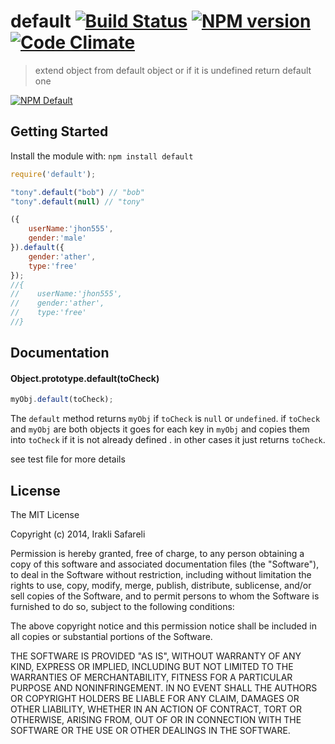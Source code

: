 # default [![Build Status][travis-image]][travis-url] [![NPM version][npm-image]][npm-url] [![Code Climate][climate-image]][climate-url]
> extend object from default object or if it is undefined return default one

[![NPM Default][nodei-image]][npm-url]

[npm-url]: https://npmjs.org/package/default
[npm-image]: https://badge.fury.io/js/default.png

[travis-url]: http://travis-ci.org/safareli/default
[travis-image]: http://img.shields.io/travis/safareli/default.svg

[climate-url]: https://codeclimate.com/github/safareli/default
[climate-image]: https://codeclimate.com/github/safareli/default.png

[nodei-image]: https://nodei.co/npm-dl/default.png?months=1




## Getting Started
Install the module with: `npm install default`

```javascript
require('default');

"tony".default("bob") // "bob"
"tony".default(null) // "tony"

({
    userName:'jhon555',
    gender:'male'
}).default({
    gender:'ather',
    type:'free'
});
//{
//    userName:'jhon555',
//    gender:'ather',
//    type:'free'
//}
```

## Documentation

#### Object.prototype.default(toCheck)

```javascript
myObj.default(toCheck);
```
The `default` method returns `myObj` if `toCheck` is `null` or `undefined`.
if `toCheck` and `myObj` are both objects it goes for each key in `myObj` and copies them into `toCheck` if it is not already defined .
in other cases it just returns `toCheck`.

see test file for more details


## License 

The MIT License

Copyright (c) 2014, Irakli Safareli

Permission is hereby granted, free of charge, to any person
obtaining a copy of this software and associated documentation
files (the "Software"), to deal in the Software without
restriction, including without limitation the rights to use,
copy, modify, merge, publish, distribute, sublicense, and/or sell
copies of the Software, and to permit persons to whom the
Software is furnished to do so, subject to the following
conditions:

The above copyright notice and this permission notice shall be
included in all copies or substantial portions of the Software.

THE SOFTWARE IS PROVIDED "AS IS", WITHOUT WARRANTY OF ANY KIND,
EXPRESS OR IMPLIED, INCLUDING BUT NOT LIMITED TO THE WARRANTIES
OF MERCHANTABILITY, FITNESS FOR A PARTICULAR PURPOSE AND
NONINFRINGEMENT. IN NO EVENT SHALL THE AUTHORS OR COPYRIGHT
HOLDERS BE LIABLE FOR ANY CLAIM, DAMAGES OR OTHER LIABILITY,
WHETHER IN AN ACTION OF CONTRACT, TORT OR OTHERWISE, ARISING
FROM, OUT OF OR IN CONNECTION WITH THE SOFTWARE OR THE USE OR
OTHER DEALINGS IN THE SOFTWARE.

